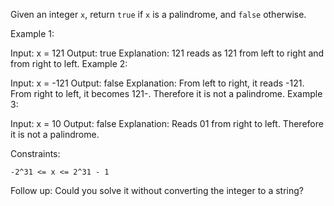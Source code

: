 Given an integer `x`, return `true` if `x` is a palindrome, and `false` otherwise.

Example 1:

Input: x = 121
Output: true
Explanation: 121 reads as 121 from left to right and from right to left.
Example 2:

Input: x = -121
Output: false
Explanation: From left to right, it reads -121. From right to left, it becomes 121-. Therefore it is not a palindrome.
Example 3:

Input: x = 10
Output: false
Explanation: Reads 01 from right to left. Therefore it is not a palindrome.
 

Constraints:

`-2^31 <= x <= 2^31 - 1`
 

Follow up: Could you solve it without converting the integer to a string?